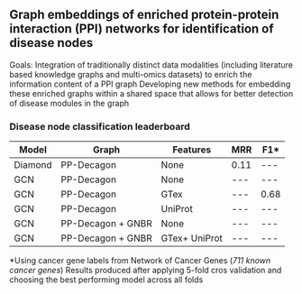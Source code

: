 ## Graph embeddings of enriched protein-protein interaction (PPI) networks for identification of disease nodes

Goals:
Integration of traditionally distinct data modalities (including literature based knowledge graphs and multi-omics datasets) to enrich the information content of a PPI graph
Developing new methods for embedding these enriched graphs within a shared space that allows for better detection of disease modules in the graph



### Disease node classification leaderboard

| Model | Graph | Features | MRR | F1* |
| --- | --- | --- | --- | --- |
| Diamond | PP-Decagon | None | 0.11 | --- |
| GCN | PP-Decagon | None | --- | --- |
| GCN | PP-Decagon | GTex | --- | 0.68 |
| GCN | PP-Decagon | UniProt | --- | --- |
| GCN | PP-Decagon + GNBR | None | --- | --- |
| GCN | PP-Decagon + GNBR | GTex+ UniProt | --- | --- |

*Using cancer gene labels from Network of Cancer Genes (*711 known cancer genes*)
Results produced after applying 5-fold cros validation and choosing the best performing model across all folds
